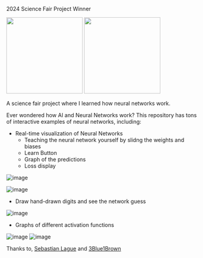 2024 Science Fair Project Winner

<img src="https://github.com/PythonDominator/NeuralNetwork/assets/102424561/8829e896-ab54-4c4b-9167-a7863acb04c4" height="200">
<img src="https://github.com/PythonDominator/NeuralNetwork/assets/102424561/11f817f6-edc8-4477-b97f-b2213cb3d64b" height="200">

A science fair project where I learned how neural networks work.

Ever wondered how AI and Neural Networks work? This repository has tons of interactive examples of neural networks, including:
- Real-time visualization of Neural Networks
  - Teaching the neural network yourself by slidng the weights and biases
  - Learn Button
  - Graph of the predictions
  - Loss display

![image](https://github.com/PythonDomiator/Neural-Network/assets/102424561/5a6862d4-efbe-4b97-a470-67fa19d07c1b)

![image](https://github.com/PythonDominator/Neural-Network/assets/102424561/5895d3b1-c883-4600-8d80-cd793e6baba4)

- Draw hand-drawn digits and see the network guess

![image](https://github.com/PythonDominator/Neural-Network/assets/102424561/7883a6ab-0b8f-4b53-b52d-0a00e0d37705)

- Graphs of different activation functions

![image](https://github.com/PythonDominator/Neural-Network/assets/102424561/a8f6c83c-aa5d-499a-9d2f-7a0bfa7107c7)
![image](https://github.com/PythonDominator/Neural-Network/assets/102424561/46d4c6fe-a63e-4ef3-bb4f-4957d0444510)

Thanks to, 
[Sebastian Lague](https://www.youtube.com/watch?v=hfMk-kjRv4c&t=1181s) and [3Blue1Brown](https://www.youtube.com/watch?v=aircAruvnKk&list=PLZHQObOWTQDNU6R1_67000Dx_ZCJB-3pi)


